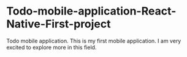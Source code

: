 # Todo-mobile-application-React-Native-First-project

Todo mobile application.
This is my first mobile application.
I am very excited to explore more in this field.
